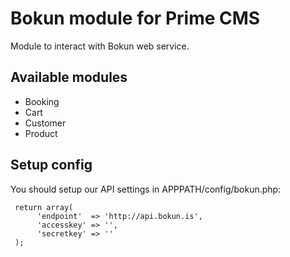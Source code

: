 # Bokun module for Prime CMS

Module to interact with Bokun web service.

## Available modules

* Booking
* Cart
* Customer
* Product

## Setup config

You should setup our API settings in APPPATH/config/bokun.php:

     return array(
          'endpoint'  => 'http://api.bokun.is',
          'accesskey' => '',
          'secretkey' => ''
     );

